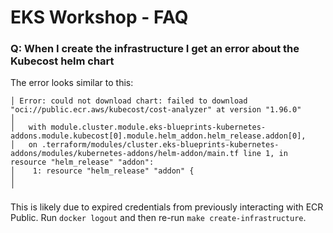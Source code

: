# EKS Workshop - FAQ

### Q: When I create the infrastructure I get an error about the Kubecost helm chart

The error looks similar to this:

```
│ Error: could not download chart: failed to download "oci://public.ecr.aws/kubecost/cost-analyzer" at version "1.96.0"
│ 
│   with module.cluster.module.eks-blueprints-kubernetes-addons.module.kubecost[0].module.helm_addon.helm_release.addon[0],
│   on .terraform/modules/cluster.eks-blueprints-kubernetes-addons/modules/kubernetes-addons/helm-addon/main.tf line 1, in resource "helm_release" "addon":
│    1: resource "helm_release" "addon" {
│ 
╵
```

This is likely due to expired credentials from previously interacting with ECR Public. Run `docker logout` and then re-run `make create-infrastructure`.